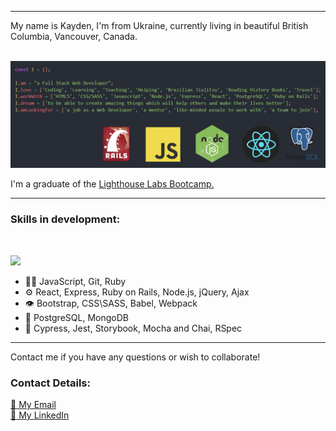 <hr>
My name is Kayden, I'm from Ukraine, currently living in beautiful British Columbia, Vancouver, Canada. <br><br>

!["banner"](<https://github.com/iKayden/iKayden/blob/main/linkedIn-banner(var2).png?raw=true>)

I'm a graduate of the <a href="https://www.lighthouselabs.ca/en/web-development-bootcamp">Lighthouse Labs Bootcamp.</a> <br>

<hr>
<h3> Skills in development:</h3> <br>
<p align="left">
  <a href="https://skillicons.dev">
    <img src="https://skillicons.dev/icons?i=js,html,css,tailwind,react,vue,nodejs,express,postgres,mongodb,rails,ruby,jquery,git" />
  </a>
</p>

- 👨‍💻 JavaScript, Git, Ruby
- ⚙️ React, Express, Ruby on Rails, Node.js, jQuery, Ajax
- 👁️ Bootstrap, CSS\SASS, Babel, Webpack
- 💽 PostgreSQL, MongoDB
- 🧪 Cypress, Jest, Storybook, Mocha and Chai, RSpec

<hr>
Contact me if you have any questions or wish to collaborate!
<h3>Contact Details: </h3>

<a href="mailto:kharchenkokyrylo@gmail.com">:email: My Email</a><br>
<a href="https://www.linkedin.com/in/kyrylo-kharchenko/">:briefcase: My LinkedIn</a>
